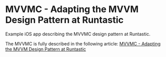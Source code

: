 # MVVMC - Adapting the MVVM Design Pattern at Runtastic

Example iOS app describing the MVVMC design pattern at Runtastic.   

The MVVMC is fully described in the following article: [MVVMC - Adapting the MVVM Design Pattern at Runtastic](https://www.runtastic.com/blog/en/tech/mvvmc-adapting-the-mvvm-design-pattern-at-runtastic/)
